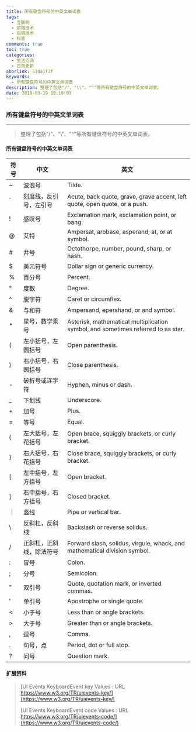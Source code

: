 ```yaml
---
title: 所有键盘符号的中英文单词表
tags:
  - 互联网
  - 前端技术
  - 后端技术
  - 科普
comments: true
toc: true
categories:
  - 生活点滴
  - 日常更新
abbrlink: 53da1f3f
keywords:
  - 所有键盘符号的中英文单词表
description: 整理了包括"/"、"\\"、"^"等所有键盘符号的中英文单词表。
date: 2019-03-19 10:10:03
---
```

<script type="text/javascript" src="/js/src/bai.js"></script>

### 所有键盘符号的中英文单词表
---
> 整理了包括"/"、"\\"、"^"等所有键盘符号的中英文单词表。

#### 所有键盘符号的中英文单词表

|符号|中文                       |英文
|----|---------------------------|----------------------------------------------------------------------------------
| ~  | 波浪号                    | Tilde.
| \` | 刻度线，反引号，左引号    | Acute, back quote, grave, grave accent, left quote, open quote, or a push.
| \! | 感叹号                    | Exclamation mark, exclamation point, or bang.
| @  | 艾特                      | Ampersat, arobase, asperand, at, or at symbol.
| \# | 井号                      | Octothorpe, number, pound, sharp, or hash.
| $  | 美元符号                  | Dollar sign or generic currency.
| %  | 百分号                    | Percent.
| °  | 度数                      | Degree.
| ^  | 脱字符                    | Caret or circumflex.
| &  | 与和符                    | Ampersand, epershand, or and symbol.
| \* | 星号，数学乘号            | Asterisk, mathematical multiplication symbol, and sometimes referred to as star.
| (  | 左小括号，左圆括号        | Open parenthesis.
| )  | 右小括号，右圆括号        | Close parenthesis.
| \- | 破折号或连字符            | Hyphen, minus or dash.
| \_ | 下划线                    | Underscore.
| \+ | 加号                      | Plus.
| =  | 等号                      | Equal.
| \{ | 左大括号，左花括号        | Open brace, squiggly brackets, or curly bracket.
| \} | 右大括号，右花括号        | Close brace, squiggly brackets, or curly bracket.
| \[ | 左中括号，左方括号        | Open bracket.
| \] | 右中括号，右方括号        | Closed bracket.
| ｜ | 竖线                      | Pipe or vertical bar.
| \\ | 反斜杠，反斜线            | Backslash or reverse solidus.
| /  | 正斜杠，正斜线，除法符号  | Forward slash, solidus, virgule, whack, and mathematical division symbol.
| :  | 冒号                      | Colon.
| ;  | 分号                      | Semicolon.
| "  | 双引号                    | Quote, quotation mark, or inverted commas.
| '  | 单引号                    | Apostrophe or single quote.
| <  | 小于号                    | Less than or angle brackets.
| \> | 大于号                    | Greater than or angle brackets.
| ,  | 逗号                      | Comma.
| \. | 句号，点                  | Period, dot or full stop.
| ?  | 问号                      | Question mark.

#### 扩展资料
> [UI Events KeyboardEvent key Values : URL https://www.w3.org/TR/uievents-key/](https://www.w3.org/TR/uievents-key/)
>
> [UI Events KeyboardEvent code Values : URL https://www.w3.org/TR/uievents-code/](https://www.w3.org/TR/uievents-code/)
